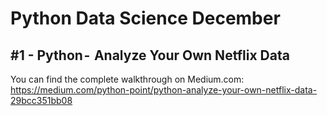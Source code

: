 # Python Data Science December
## #1 - Python -  Analyze Your Own Netflix Data

You can find the complete walkthrough on Medium.com:
https://medium.com/python-point/python-analyze-your-own-netflix-data-29bcc351bb08
